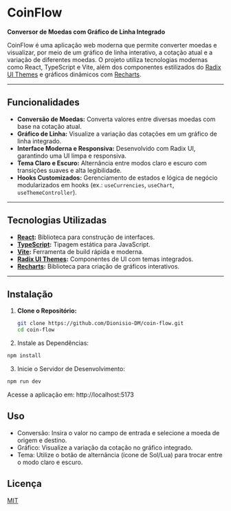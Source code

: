 # CoinFlow

**Conversor de Moedas com Gráfico de Linha Integrado**

CoinFlow é uma aplicação web moderna que permite converter moedas e visualizar, por meio de um gráfico de linha interativo, a cotação atual e a variação de diferentes moedas. O projeto utiliza tecnologias modernas como React, TypeScript e Vite, além dos componentes estilizados do [Radix UI Themes](https://www.radix-ui.com/themes) e gráficos dinâmicos com [Recharts](https://recharts.org/en-US).

---

## Funcionalidades

- **Conversão de Moedas:** Converta valores entre diversas moedas com base na cotação atual.
- **Gráfico de Linha:** Visualize a variação das cotações em um gráfico de linha integrado.
- **Interface Moderna e Responsiva:** Desenvolvido com Radix UI, garantindo uma UI limpa e responsiva.
- **Tema Claro e Escuro:** Alternância entre modos claro e escuro com transições suaves e alta legibilidade.
- **Hooks Customizados:** Gerenciamento de estados e lógica de negócio modularizados em hooks (ex.: `useCurrencies`, `useChart`, `useThemeController`).

---

## Tecnologias Utilizadas

- **[React](https://reactjs.org/):** Biblioteca para construção de interfaces.
- **[TypeScript](https://www.typescriptlang.org/):** Tipagem estática para JavaScript.
- **[Vite](https://vitejs.dev/):** Ferramenta de build rápida e moderna.
- **[Radix UI Themes](https://www.radix-ui.com/themes):** Componentes de UI com temas integrados.
- **[Recharts](https://recharts.org/en-US):** Biblioteca para criação de gráficos interativos.

---

## Instalação

1. **Clone o Repositório:**

   ```bash
   git clone https://github.com/Dionisio-DM/coin-flow.git
   cd coin-flow
   ```

2. Instale as Dependências:

```bash
npm install
```

3. Inicie o Servidor de Desenvolvimento:

```bash
npm run dev
```

Acesse a aplicação em: http://localhost:5173

## Uso

- Conversão: Insira o valor no campo de entrada e selecione a moeda de origem e destino.
- Gráfico: Visualize a variação da cotação no gráfico integrado.
- Tema: Utilize o botão de alternância (ícone de Sol/Lua) para trocar entre o modo claro e escuro.

## Licença

[MIT](https://choosealicense.com/licenses/mit/)
